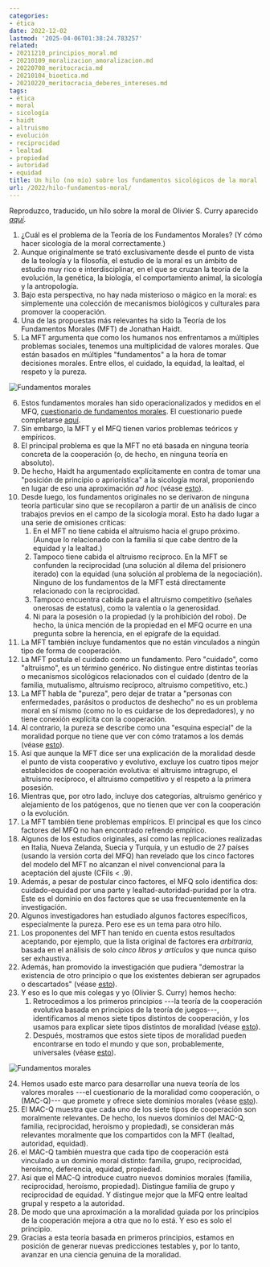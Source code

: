 ```yaml
---
categories:
- ética
date: 2022-12-02
lastmod: '2025-04-06T01:38:24.783257'
related:
- 20211210_principios_moral.md
- 20210109_moralizacion_amoralizacion.md
- 20220708_meritocracia.md
- 20210104_bioetica.md
- 20210220_meritocracia_deberes_intereses.md
tags:
- ética
- moral
- sicología
- haidt
- altruismo
- evolución
- reciprocidad
- lealtad
- propiedad
- autoridad
- equidad
title: Un hilo (no mío) sobre los fundamentos sicológicos de la moral
url: /2022/hilo-fundamentos-moral/
---
```


Reproduzco, traducido, un hilo sobre la moral de Olivier S. Curry aparecido
[_aquí_](https://twitter.com/Oliver_S_Curry/status/1075738543656394752).

1. ¿Cuál es el problema de la Teoría de los Fundamentos Morales? (Y cómo hacer sicología de la moral correctamente.)
1. Aunque originalmente se trató exclusivamente desde el punto de vista de la teología y la filosofía, el estudio de la moral es un ámbito de estudio muy rico e interdisciplinar, en el que se cruzan la teoría de la evolución, la genética, la biología, el comportamiento animal, la sicología y la antropología.
1. Bajo esta perspectiva, no hay nada misterioso o mágico en la moral: es simplemente una colección de mecanismos biológicos y culturales para promover la cooperación.
1. Una de las propuestas más relevantes ha sido la Teoría de los Fundamentos Morales (MFT) de Jonathan Haidt.
1. La MFT argumenta que como los humanos nos enfrentamos a múltiples problemas sociales, tenemos una multiplicidad de valores morales. Que están basados en múltiples "fundamentos" a la hora de tomar decisiones morales. Entre ellos, el cuidado, la equidad, la lealtad, el respeto y la pureza.

![Fundamentos morales](/images/fundamentos_morales.jpeg)

6. Estos fundamentos morales han sido operacionalizados y medidos en el MFQ, [cuestionario de fundamentos morales](https://t.co/UBDL8mkOgN). El cuestionario puede completarse [aquí](https://t.co/YC6MSl3AiJ).
1. Sin embargo, la MFT y el MFQ tienen varios problemas teóricos y empíricos.
1. El principal problema es que la MFT no etá basada en ninguna teoría concreta de la cooperación (o, de hecho, en ninguna teoría en absoluto).
1. De hecho, Haidt ha argumentado explícitamente en contra de tomar una "posición de principio o apriorística" a la sicología moral, proponiendo en lugar de eso una aproximación _ad hoc_ (véase [esto](https://t.co/q9YpHh1snw)).
1. Desde luego, los fundamentos originales no se derivaron de ninguna teoría particular sino que se recopilaron a partir de un análisis de cinco trabajos previos en el campo de la sicología moral. Esto ha dado lugar a una serie de omisiones críticas:
    1. En el MFT no tiene cabida el altruismo hacia el grupo próximo. (Aunque lo relacionado con la familia sí que cabe dentro de la equidad y la lealtad.)
    1. Tampoco tiene cabida el altruismo recíproco. En la MFT se confunden la reciprocidad (una solución al dilema del prisionero iterado) con la equidad (una solución al problema de la negociación). Ninguno de los fundamentos de la MFT está directamente relacionado con la reciprocidad.
    1. Tampoco encuentra cabida para el altruismo competitivo (señales onerosas de estatus), como la valentía o la generosidad.
    1. Ni para la posesión o la propiedad (y la prohibición del robo). De hecho, la única mención de la propiedad en el MFQ ocurre en una pregunta sobre la herencia, en el epígrafe de la equidad.
1. La MFT también incluye fundamentos que no están vinculados a ningún tipo de forma de cooperación.
1. La MFT postula el cuidado como un fundamento. Pero "cuidado", como "altruismo", es un término genérico. No distingue entre distintas teorías o mecanismos sicológicos relacionados con el cuidado (dentro de la familia, mutualismo, altruismo recíproco, altruismo competitivo, etc.)
1. La MFT habla de "pureza", pero dejar de tratar a "personas con enfermedades, parásitos o productos de deshecho" no es un problema moral en sí mismo (como no lo es cuidarse de los depredadores), y no tiene conexión explícita con la cooperación.
1. Al contrario, la pureza se describe como una "esquina especial" de la moralidad porque no tiene que ver con cómo tratamos a los demás (véase [esto](https://t.co/wYCabg3W7C)).
1. Así que aunque la MFT dice ser una explicación de la moralidad desde el punto de vista cooperativo y evolutivo, excluye los cuatro tipos mejor establecidos de cooperación evolutiva: el altruismo intragrupo, el altruismo recíproco, el altruismo competitivo y el respeto a la primera posesión.
1. Mientras que, por otro lado, incluye dos categorías, altruismo genérico y alejamiento de los patógenos, que no tienen que ver con la cooperación o la evolución.
1. La MFT también tiene problemas empíricos. El principal es que los cinco factores del MFQ no han encontrado refrendo empírico.
1. Algunos de los estudios originales, así como las replicaciones realizadas en Italia, Nueva Zelanda, Suecia y Turquía, y un estudio de 27 países (usando la versión corta del MFQ) han revelado que los cinco factores del modelo del MFT no alcanzan el nivel convencional para la aceptación del ajuste (CFiIs < .9).
1. Además, a pesar de postular cinco factores, el MFQ solo identifica dos: cuidado-equidad por una parte y lealtad-autoridad-puridad por la otra. Este es el dominio en dos factores que se usa frecuentemente en la investigación.
1. Algunos investigadores han estudiado algunos factores específicos, especialmente la pureza. Pero ese es un tema para otro hilo.
1. Los proponentes del MFT han tenido en cuenta estos resultados aceptando, por ejemplo, que la lista original de factores era _arbitraria_, basada en el análisis de solo _cinco libros y artículos_ y que nunca quiso ser exhaustiva.
1. Además, han promovido la investigación que pudiera "demostrar la existencia de otro principio o que los existentes debieran ser agrupados o descartados" (véase [esto](https://t.co/M5VguZjMNI)).
1. Y eso es lo que mis colegas y yo (Olivier S. Curry) hemos hecho:
    1. Retrocedimos a los primeros principios ---la teoría de la cooperación evolutiva basada en principios de la teoría de juegos---, identificamos al menos siete tipos distintos de cooperación, y los usamos para explicar siete tipos distintos de moralidad (véase [esto](https://t.co/dWnMB39Lez)).
    2. Después, mostramos que estos siete tipos de moralidad pueden encontrarse en todo el mundo y que son, probablemente, universales (véase [esto](https://t.co/a6KEJXuqeI)).

![Fundamentos morales](/images/fundamentos_morales_01.jpeg)

24. Hemos usado este marco para desarrollar una nueva teoría de los valores morales ---el cuestionario de la moralidad como cooperación, o (MAC-Q)--- que promete y ofrece siete dominios morales (véase [esto](https://t.co/Lam0bNIv20)).
2. El MAC-Q muestra que cada uno de los siete tipos de cooperación son moralmente relevantes. De hecho, los nuevos dominios del MAC-Q, familia, reciprocidad, heroísmo y propiedad), se consideran más relevantes moralmente que los compartidos con la MFT (lealtad, autoridad, equidad).
2. el MAC-Q también muestra que cada tipo de cooperación está vinculado a un dominio moral distinto: familia, grupo, reciprocidad, heroísmo, deferencia, equidad, propiedad.
2. Así que el MAC-Q introduce cuatro nuevos dominios morales (familia, reciprocidad, heroísmo, propiedad). Distingue familia de grupo y reciprocidad de equidad. Y distingue mejor que la MFQ entre lealtad grupal y respeto a la autoridad.
2. De modo que una aproximación a la moralidad guiada por los principios de la cooperación mejora a otra que no lo está. Y eso es solo el principio.
2. Gracias a esta teoría basada en primeros principios, estamos en posición de generar nuevas predicciones testables y, por lo tanto, avanzar en una ciencia genuina de la moralidad.
